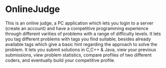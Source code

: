 # OnlineJudge
This is an online judge, a PC application which lets you login to a server (create an account) and have a competitive programming experience through different varities of problems with a range of difficulty levels. It lets you tag different problems with tags you find suitable, besides already available tags which give a basic hint regarding the approach to solve the problem. It lets you submit solutions in C,C++ &amp; Java, view your previous submissions, view problem statistics, compare profiles of two different coders, and eventually build your competitive profile.
